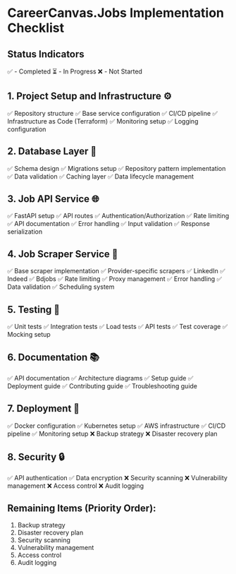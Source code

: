# CareerCanvas.Jobs Implementation Checklist

## Status Indicators
✅ - Completed
⏳ - In Progress
❌ - Not Started

## 1. Project Setup and Infrastructure ⚙️
✅ Repository structure
✅ Base service configuration
✅ CI/CD pipeline
✅ Infrastructure as Code (Terraform)
✅ Monitoring setup
✅ Logging configuration

## 2. Database Layer 💾
✅ Schema design
✅ Migrations setup
✅ Repository pattern implementation
✅ Data validation
✅ Caching layer
✅ Data lifecycle management

## 3. Job API Service 🌐
✅ FastAPI setup
✅ API routes
✅ Authentication/Authorization
✅ Rate limiting
✅ API documentation
✅ Error handling
✅ Input validation
✅ Response serialization

## 4. Job Scraper Service 🤖
✅ Base scraper implementation
✅ Provider-specific scrapers
  ✅ LinkedIn
  ✅ Indeed
  ✅ Bdjobs
✅ Rate limiting
✅ Proxy management
✅ Error handling
✅ Data validation
✅ Scheduling system

## 5. Testing 🧪
✅ Unit tests
✅ Integration tests
✅ Load tests
✅ API tests
✅ Test coverage
✅ Mocking setup

## 6. Documentation 📚
✅ API documentation
✅ Architecture diagrams
✅ Setup guide
✅ Deployment guide
✅ Contributing guide
✅ Troubleshooting guide

## 7. Deployment 🚀
✅ Docker configuration
✅ Kubernetes setup
✅ AWS infrastructure
✅ CI/CD pipeline
✅ Monitoring setup
❌ Backup strategy
❌ Disaster recovery plan

## 8. Security 🔒
✅ API authentication
✅ Data encryption
❌ Security scanning
❌ Vulnerability management
❌ Access control
❌ Audit logging

## Remaining Items (Priority Order):
1. Backup strategy
2. Disaster recovery plan
3. Security scanning
4. Vulnerability management
5. Access control
6. Audit logging
